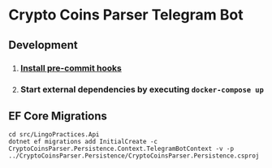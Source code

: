 # Crypto Coins Parser Telegram Bot

## Development

1. ### [Install pre-commit hooks](https://pre-commit.com/)

2. ### Start external dependencies by executing ```docker-compose up```


## EF Core Migrations 

```
cd src/LingoPractices.Api
dotnet ef migrations add InitialCreate -c CryptoCoinsParser.Persistence.Context.TelegramBotContext -v -p ../CryptoCoinsParser.Persistence/CryptoCoinsParser.Persistence.csproj
```
